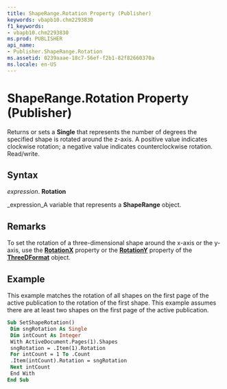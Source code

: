 ```yaml
---
title: ShapeRange.Rotation Property (Publisher)
keywords: vbapb10.chm2293830
f1_keywords:
- vbapb10.chm2293830
ms.prod: PUBLISHER
api_name:
- Publisher.ShapeRange.Rotation
ms.assetid: 0239aaae-18c7-56ef-f2b1-82f82660370a
ms.locale: en-US
---
```



# ShapeRange.Rotation Property (Publisher)

Returns or sets a  **Single** that represents the number of degrees the specified shape is rotated around the z-axis. A positive value indicates clockwise rotation; a negative value indicates counterclockwise rotation. Read/write.


## Syntax

 _expression_. **Rotation**

 _expression_A variable that represents a  **ShapeRange** object.


## Remarks

To set the rotation of a three-dimensional shape around the x-axis or the y-axis, use the  **[RotationX](threedformat.rotationx-property-publisher.md)** property or the  **[RotationY](threedformat.rotationy-property-publisher.md)** property of the  **[ThreeDFormat](threedformat-object-publisher.md)** object.


## Example

This example matches the rotation of all shapes on the first page of the active publication to the rotation of the first shape. This example assumes there are at least two shapes on the first page of the active publication.


```vb
Sub SetShapeRotation() 
 Dim sngRotation As Single 
 Dim intCount As Integer 
 With ActiveDocument.Pages(1).Shapes 
 sngRotation = .Item(1).Rotation 
 For intCount = 1 To .Count 
 .Item(intCount).Rotation = sngRotation 
 Next intCount 
 End With 
End Sub
```


